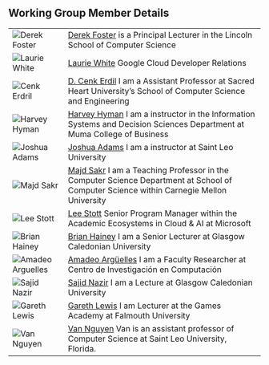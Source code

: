 ## Working Group Member Details

|| |
| - | - |
| ![Derek Foster](https://raw.githubusercontent.com/cloudcomputingcurricula/Cloud-Computing-Curricula/master/Core/Profiles/Dfoster.jpg) | [Derek Foster](https://staff.lincoln.ac.uk/defoster) is a Principal Lecturer in the Lincoln School of Computer Science  |
|![Laurie White](https://raw.githubusercontent.com/cloudcomputingcurricula/Cloud-Computing-Curricula/master/Core/Profiles/LaurieW.jpg) |[Laurie White](https://laurie.dev/)  Google Cloud Developer Relations |
| ![Cenk Erdril](https://raw.githubusercontent.com/cloudcomputingcurricula/Cloud-Computing-Curricula/master/Core/Profiles/Erdil_Cenk.jpg) | [D. Cenk Erdil](https://www.sacredheart.edu/academics/schoolofcomputerscienceengineering/facultystaff/dcenkerdilphd/)  I am a Assistant Professor at Sacred Heart University’s School of Computer Science and Engineering |
| ![Harvey Hyman](https://raw.githubusercontent.com/cloudcomputingcurricula/Cloud-Computing-Curricula/master/Core/Profiles/hyman-harvey.jpg) |[Harvey Hyman](https://www.usf.edu/business/contacts/hyman-harvey.aspx) I am a instructor in the Information Systems and Decision Sciences Department at Muma College of Business|
|![Joshua Adams](https://raw.githubusercontent.com/cloudcomputingcurricula/Cloud-Computing-Curricula/master/Core/Profiles/JoshuaA.jpg) | [Joshua Adams](https://www.linkedin.com/in/joshua-adams-a24b7b24) I am a instructor at Saint Leo University 
| ![Majd Sakr](https://raw.githubusercontent.com/cloudcomputingcurricula/Cloud-Computing-Curricula/master/Core/Profiles/Majd.jpg) | [Majd Sakr](https://www.cs.cmu.edu/~msakr/) I am a Teaching Professor in the Computer Science Department at School of Computer Science within Carnegie Mellon University|
| ![Lee Stott](https://raw.githubusercontent.com/cloudcomputingcurricula/Cloud-Computing-Curricula/master/Core/Profiles/LeeS.jpg) | [Lee Stott](https://www.linkedin.com/in/leestott/) Senior Program Manager within the Academic Ecosystems in Cloud & AI at Microsoft|
| ![Brian Hainey](https://raw.githubusercontent.com/cloudcomputingcurricula/Cloud-Computing-Curricula/master/Core/Profiles/BrianH.jpg) | [Brian Hainey](http://researchonline.gcu.ac.uk/portal/en/persons/brian-hainey(51f44dfe-1c37-4717-a293-49b105abd2f7).html) I am a Senior Lecturer at Glasgow Caledonian University|
|![Amadeo Arguelles](https://raw.githubusercontent.com/cloudcomputingcurricula/Cloud-Computing-Curricula/master/Core/Profiles/AmadeoA.jpg) |[Amadeo Argüelles](http://ipn.academia.edu/) I am a Faculty Researcher at Centro de Investigación en Computación|
|![Sajid Nazir](https://raw.githubusercontent.com/cloudcomputingcurricula/Cloud-Computing-Curricula/master/Core/Profiles/SajidN.jpg) | [Sajid Nazir](http://researchonline.gcu.ac.uk/portal/en/persons/sajid-nazir(64f8543b-076e-46d3-8243-aee3062360fa).html)  I am a Lecture at Glasgow Caledonian University |
|![Gareth Lewis](https://raw.githubusercontent.com/cloudcomputingcurricula/Cloud-Computing-Curricula/master/Core/Profiles/GarethL.jpg) |[Gareth Lewis](https://www.falmouth.ac.uk/staff/gareth-lewis) I am Lecturer at the Games Academy at Falmouth University |
| ![Van Nguyen](https://raw.githubusercontent.com/cloudcomputingcurricula/Cloud-Computing-Curricula/master/Core/Profiles/VanN.jpg) | [Van Nguyen](https://www.saintleo.edu/faculty-bios/van-nguyen) Van is an assistant professor of Computer Science at Saint Leo University, Florida. |
